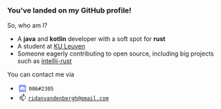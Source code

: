 ### You've landed on my GitHub profile!

So, who am I?
* A **java** and **kotlin** developer with a soft spot for **rust**
* A student at [KU Leuven](https://www.kuleuven.be/english/)
* Someone eagerly contributing to open source, including big projects such as [intellij-rust](https://github.com/intellij-rust/intellij-rust)

You can contact me via
* <img align="center" width="22px" height="22px" src="discord.png" alt="Discord"> `086#2305`
* &nbsp;📫&thinsp;&thinsp;[`ridanvandenbergh@gmail.com`](mailto:ridanvandenbergh@gmail.com)

<!--
**zeroeightysix/zeroeightysix** is a ✨ _special_ ✨ repository because its `README.md` (this file) appears on your GitHub profile.

Here are some ideas to get you started:

-  I’m currently working on ...
- 🌱 I’m currently learning ...
- 👯 I’m looking to collaborate on ...
- 🤔 I’m looking for help with ...
- 💬 Ask me about ...
- 📫 How to reach me: ...
- 😄 Pronouns: ...
- ⚡ Fun fact: ...
-->
